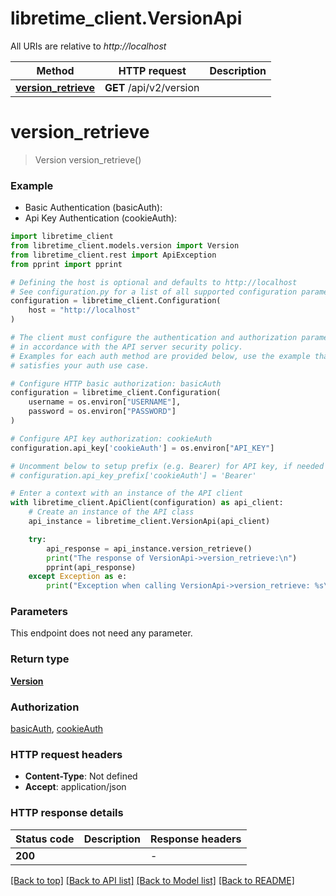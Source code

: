 # libretime_client.VersionApi

All URIs are relative to *http://localhost*

Method | HTTP request | Description
------------- | ------------- | -------------
[**version_retrieve**](VersionApi.md#version_retrieve) | **GET** /api/v2/version | 


# **version_retrieve**
> Version version_retrieve()



### Example

* Basic Authentication (basicAuth):
* Api Key Authentication (cookieAuth):

```python
import libretime_client
from libretime_client.models.version import Version
from libretime_client.rest import ApiException
from pprint import pprint

# Defining the host is optional and defaults to http://localhost
# See configuration.py for a list of all supported configuration parameters.
configuration = libretime_client.Configuration(
    host = "http://localhost"
)

# The client must configure the authentication and authorization parameters
# in accordance with the API server security policy.
# Examples for each auth method are provided below, use the example that
# satisfies your auth use case.

# Configure HTTP basic authorization: basicAuth
configuration = libretime_client.Configuration(
    username = os.environ["USERNAME"],
    password = os.environ["PASSWORD"]
)

# Configure API key authorization: cookieAuth
configuration.api_key['cookieAuth'] = os.environ["API_KEY"]

# Uncomment below to setup prefix (e.g. Bearer) for API key, if needed
# configuration.api_key_prefix['cookieAuth'] = 'Bearer'

# Enter a context with an instance of the API client
with libretime_client.ApiClient(configuration) as api_client:
    # Create an instance of the API class
    api_instance = libretime_client.VersionApi(api_client)

    try:
        api_response = api_instance.version_retrieve()
        print("The response of VersionApi->version_retrieve:\n")
        pprint(api_response)
    except Exception as e:
        print("Exception when calling VersionApi->version_retrieve: %s\n" % e)
```



### Parameters

This endpoint does not need any parameter.

### Return type

[**Version**](Version.md)

### Authorization

[basicAuth](../README.md#basicAuth), [cookieAuth](../README.md#cookieAuth)

### HTTP request headers

 - **Content-Type**: Not defined
 - **Accept**: application/json

### HTTP response details

| Status code | Description | Response headers |
|-------------|-------------|------------------|
**200** |  |  -  |

[[Back to top]](#) [[Back to API list]](../README.md#documentation-for-api-endpoints) [[Back to Model list]](../README.md#documentation-for-models) [[Back to README]](../README.md)

